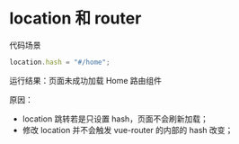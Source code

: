 # location 和 router

代码场景

```js
location.hash = "#/home";
```

运行结果：页面未成功加载 Home 路由组件

原因：

- location 跳转若是只设置 hash，页面不会刷新加载；
- 修改 location 并不会触发 vue-router 的内部的 hash 改变；
